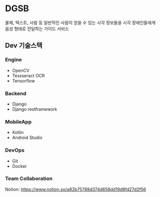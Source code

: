 # DGSB
물체, 텍스트, 사람 등 일반적인 사람이 얻을 수 있는 시각 정보들을 시각 장애인들에게 음성 형태로 전달하는 가이드 서비스
## Dev 기술스택

### Engine
- OpenCV
- Tessseract OCR
- Tensorflow
### Backend
- Django
- Django restframework
### MobileApp
- Kotlin
- Android Studio
### DevOps
- Git
- Docker
### Team Collaboration
Notion: <https://www.notion.so/a82b75788d374d658dd19d8fd27d2f56>
